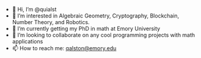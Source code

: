 - 👋 Hi, I’m @quialst
- 👀 I’m interested in Algebraic Geometry, Cryptography, Blockchain, Number Theory, and Robotics.
- 🌱 I’m currently getting my PhD in math at Emory University
- 💞️ I’m looking to collaborate on any cool programming projects with math applications
- 📫 How to reach me: qalston@emory.edu

<!---
quialst/quialst is a ✨ special ✨ repository because its `README.md` (this file) appears on your GitHub profile.
You can click the Preview link to take a look at your changes.
--->
